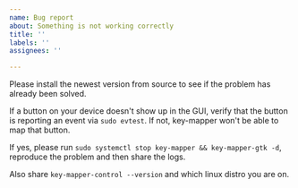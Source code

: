 ```yaml
---
name: Bug report
about: Something is not working correctly
title: ''
labels: ''
assignees: ''

---
```


Please install the newest version from source to see if the problem has already been solved.

If a button on your device doesn't show up in the GUI, verify that the button is reporting an event via `sudo evtest`. If not, key-mapper won't be able to map that button.

If yes, please run `sudo systemctl stop key-mapper && key-mapper-gtk -d`, reproduce the problem and then share the logs.

Also share `key-mapper-control --version` and which linux distro you are on.

